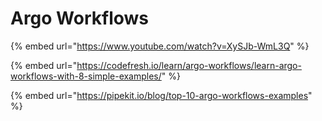 # Argo Workflows

{% embed url="https://www.youtube.com/watch?v=XySJb-WmL3Q" %}

{% embed url="https://codefresh.io/learn/argo-workflows/learn-argo-workflows-with-8-simple-examples/" %}

{% embed url="https://pipekit.io/blog/top-10-argo-workflows-examples" %}
